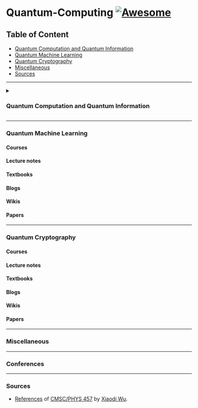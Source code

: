# Quantum-Computing [![Awesome](https://awesome.re/badge-flat.svg)](https://awesome.re)
 

## Table of Content
* [Quantum Computation and Quantum Information](Quantum-Computation-and-Quantum-Information)
* [Quantum Machine Learning](###Quantum-Machine-Learning)
* [Quantum Cryptography](###Quantum-Cryptography)
* [Miscellaneous](###Miscellaneous)
* [Sources](###Sources)
----
<details><summary>
 
 ### Quantum Computation and Quantum Information
 
 </summary>
 <p>
  <button>Courses</button>
<div>
 
 ##### Beginners
 ##### Intermediate
 ##### Advanced
</div>
  
  #### Lecture notes
  * [The Theory of Quantum Information](https://cs.uwaterloo.ca/~watrous/TQI/) by _J. Watrous_.
  * [Quantum Computation](http://www.theory.caltech.edu/~preskill/ph219/index.html) by _J. Preskill_.
  * [Quantum Computing](https://homepages.cwi.nl/~rdewolf/qc11.html) by _R. de Wolf_.
  #### Textbook(s)
  * [Quantum Computation and Quantum Information: 10th Anniversary Edition](https://dl.acm.org/citation.cfm?id=1972505) by _M. Nielsen and I. Chuang._ - [PDF](http://csis.pace.edu/ctappert/cs837-18spring/QC-textbook.pdf)
  #### Blogs
  #### Wikis
  #### Papers
  
 </p>
</details>

-----
### Quantum Machine Learning
#### Courses
#### Lecture notes
#### Textbooks
#### Blogs
#### Wikis
#### Papers
-----
### Quantum Cryptography
#### Courses
#### Lecture notes
#### Textbooks
#### Blogs
#### Wikis
#### Papers
-----
### Miscellaneous
-----
### Conferences
-----
### Sources
* [References](https://www.cs.umd.edu/class/spring2018/cmsc457/reference.html) of [CMSC/PHYS 457](https://www.cs.umd.edu/class/spring2018/cmsc457/reference.html) by [Xiaodi Wu](https://www.cs.umd.edu/~xwu/).
